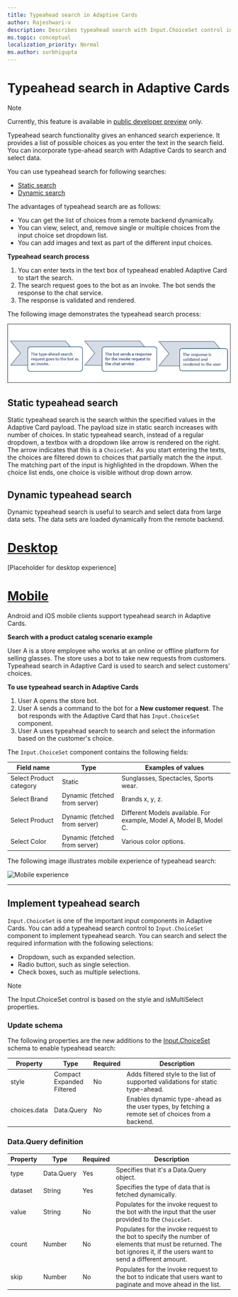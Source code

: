 ```yaml
---
title: Typeahead search in Adaptive Cards 
author: Rajeshwari-v
description: Describes typeahead search with Input.ChoiceSet control in Adaptive Cards 
ms.topic: conceptual
localization_priority: Normal
ms.author: surbhigupta
---
```


# Typeahead search in Adaptive Cards  

> [!NOTE]
> Currently, this feature is available in [public developer preview](~/resources/dev-preview/developer-preview-intro.md) only.

Typeahead search functionality gives an enhanced search experience. It provides a list of possible choices as you enter the text in the search field. You can incorporate type-ahead search with Adaptive Cards to search and select data.      

You can use typeahead search for following searches: 

* [Static search](#static-typeahead-search)
* [Dynamic search](#dynamic-typeahead-search)

The advantages of typeahead search are as follows:

* You can get the list of choices from a remote backend dynamically.
* You can view, select, and, remove single or multiple choices from the input choice set dropdown list.
* You can add images and text as part of the different input choices.
 
**Typeahead search process**

1. You can enter texts in the text box of typeahead enabled Adaptive Card to start the search. 
1. The search request goes to the bot as an invoke. The bot sends the response to the chat service.
1. The response is validated and rendered.

The following image demonstrates the typeahead search process: 

![Typeahead search](../../assets/images/cards/dynamic-type-ahead-search-flow.png)

## Static typeahead search

Static typeahead search is the search within the specified values in the Adaptive Card payload. The payload size in static search increases with number of choices. In static typeahead search, instead of a regular dropdown, a textbox with a dropdown like arrow is rendered on the right. The arrow indicates that this is a `ChoiceSet`.
As you start entering the texts, the choices are filtered down to choices that partially match the the input. The matching part of the input is highlighted in the dropdown. When the choice list ends, one choice is visible without drop down arrow.

## Dynamic typeahead search

Dynamic typeahead search is useful to search and select data from large data sets. The data sets are loaded dynamically from the remote backend. 

# [Desktop](#tab/desktop)

[Placeholder for desktop experience]

# [Mobile](#tab/mobile)

Android and iOS mobile clients support typeahead search in Adaptive Cards. 
 
**Search with a product catalog scenario example**

User A is a store employee who works at an online or offline platform for selling glasses. The store uses a bot to take new requests from customers. Typeahead search in Adaptive Card is used to search and select customers' choices.

**To use typeahead search in Adaptive Cards**

1. User A opens the store bot.
1. User A sends a command to the bot for a **New customer request**. The bot responds with the Adaptive Card that has `Input.ChoiceSet` component.
1. User A uses typeahead search to search and select the information based on the customer's choice. 

The `Input.ChoiceSet` component contains the following fields: 

|Field name|Type |Examples of values|
|----------|-------|-----------------|
|Select Product category |	Static | Sunglasses, Spectacles, Sports wear. |
|Select Brand|	Dynamic (fetched from server) |	Brands x, y, z. |
|Select Product	|Dynamic (fetched from server) | Different Models available. For example, Model A, Model B, Model C. |
|Select Color | Dynamic (fetched from server) |	Various color options. |      

The following image illustrates mobile experience of typeahead search:       

<img src="~/assets/images/cards/mobile-type-ahead-search.png" alt="Mobile experience" width="400"/>

---

## Implement typeahead search

`Input.ChoiceSet` is one of the important input components in Adaptive Cards. You can add a typeahead search control to `Input.ChoiceSet` component to implement typeahead search. You can search and select the required information with the following selections:       

* Dropdown, such as expanded selection.
* Radio button, such as single selection.
* Check boxes, such as multiple selections.

> [!NOTE]
> The Input.ChoiceSet control is based on the style and isMultiSelect properties.

### Update schema

The following properties are the new additions to the [Input.ChoiceSet](https://adaptivecards.io/explorer/Input.ChoiceSet.html) schema to enable typeahead search:

| Property	| Type | Required | Description |
|-----------|------|----------|-------------|
| style | Compact <br/> Expanded <br/> Filtered | No | Adds filtered style to the list of supported validations for static type-ahead.|
| choices.data | Data.Query | No | Enables dynamic type-ahead as the user types, by fetching a remote set of choices from a backend. |

### Data.Query definition

| Property	| Type | Required | Description |
|-----------|------|----------|-------------|
| type | Data.Query	| Yes |	Specifies that it's a Data.Query object.|
| dataset | String | Yes | Specifies the type of data that is fetched dynamically. |
| value	| String | No | Populates for the invoke request to the bot with the input that the user provided to the `ChoiceSet`. |
| count	| Number | No | Populates for the invoke request to the bot to specify the number of elements that must be returned. The bot ignores it, if the users want to send a different amount. | 
| skip | Number | No | Populates for the invoke request to the bot to indicate that users want to paginate and move ahead in the list. |



